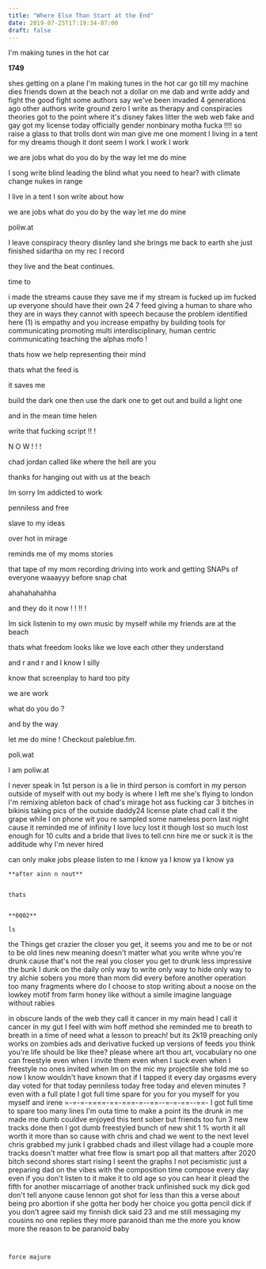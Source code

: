 ```yaml
---
title: "Where Else Than Start at the End"
date: 2019-07-25T17:19:34-07:00
draft: false
---
```


I'm making tunes in the hot car

<!--more-->

**1749**

shes getting on a plane
I'm making tunes in the hot car
go till my machine dies
friends down at the beach
not a dollar on me
dab and write
addy and fight
the good fight
some authors say
we've been invaded 4 generations ago
other authors write ground zero
I write as therapy
and conspiracies theories
got to the point where it's disney
fakes litter the web
web fake and gay
got my license today
officially gender nonbinary
motha fucka !!!!
so raise a glass to that
trolls dont win man
give me one moment
I living in a tent
for my dreams
though it dont seem
I work I work I work

we are jobs
what do you do
by the way
let me do mine

I song write
blind leading the blind
what you need to hear?
with climate change
nukes in range

I live in a tent
I son write
about how

we are jobs
what do you do
by the way
let me do mine

poliw.at

I leave conspiracy theory
disnley land
she brings me back to earth
she just finished sidartha
on my rec
I record

they live
and the beat continues.

time to


i made the streams
cause they save me
if my stream is fucked up
im fucked up
everyone should
have their
own 24 7 feed
giving a human to share
who they are in ways they cannot
with speech
because the problem identified here (1)
is empathy
and you increase empathy
by building tools for communicating
promoting multi interdisciplinary, human centric
communicating
teaching the alphas mofo !

thats how we help
representing their mind

thats what the feed is

it saves me

build the dark one
then use the dark one to get out
and build a light one

and in the mean time helen

write that fucking script !! !

N O W ! ! !

chad jordan called like where the hell are you



thanks for hanging out with us at the beach


Im sorry Im addicted to work

penniless and free

slave to my ideas

over hot in mirage

reminds me of my moms stories

that tape of my mom recording driving into work
and getting SNAPs of everyone
waaayyy before snap chat

ahahahahahha

and they do it now ! ! !! !

Im sick listenin to my own music by myself while my friends are at the beach

thats what freedom looks like we love each other they understand

and r and r and I know I silly

know that screenplay to hard too pity

we are work

what do you do ?

and by the way

let me do mine ! Checkout paleblue.fm.

poli.wat

I am poliw.at

I never speak in 1st person
is a lie in third person
is comfort in my person
outside of myself with out my body
is where I left me
she's flying to london
I'm remixing ableton
back of chad's mirage
hot ass fucking car
3 bitches in bikinis
taking pics of the outside
daddy24 license plate
chad call it the grape
while I on phone wit you
re sampled some nameless
porn last night
cause it reminded me of infinity
I love lucy
lost it though
lost so much lost enough for 10 cults and
a bride that lives to tell cnn
hire me or suck it is the additude
why I'm never hired

can only make jobs
please listen to me
I know ya I know ya I know ya

```
**after ainn n nout**


thats


**0002**

ls

```

the
Things get crazier the closer you get, it seems
you and me
to be or not to be
old lines new meaning
doesn't matter what you write whne you're drunk
cause that's not the real you
closer you get to drunk
less impressive the bunk
I dunk on the daily
only way to write
only way to hide
only way to try
alchie sobers you more than mom did
every before another operation
too many fragments
where do I choose
to stop writing about a noose
on the lowkey
motif from farm honey
like without a simile
imagine language without rabies

in obscure lands of the web
they call it cancer
in my main head
I call it cancer
in my gut I feel
with wim hoff method
she reminded me
to breath
to breath in a time of need
what a lesson to preach!
but its 2k19
preaching only works on zombies
ads and derivative
fucked up versions of feeds
you think you're life should be like thee?
please
where art thou art, vocabulary
no one can freestyle even when I invite them
even when I suck
even when I freestyle
no ones invited when Im on the mic
my projectile
she told me
so now I know
wouldn't have known that
if I tapped it every day
orgasms every day
voted for that today
penniless today
free today
and eleven minutes ?
even with a full plate
I got full time spare
for you
for you myself
for you myself and irene
=-=-=-====-==-===-=--==--=-=-==--==-
I got full time to spare
too many lines
I'm outa time
to make a point
its the drunk in
me made me dumb
couldve enjoyed
this tent sober
but friends too fun
3 new tracks done
then I got dumb
freestyled bunch of new shit
1 % worth it
all worth it
more than so
cause with chris and chad
we went to the next level
chris grabbed my junk I grabbed chads
and illest village had a couple more tracks
doesn't matter what free flow is
smart pop all that matters after 2020 bitch
second shores start rising
I seent the graphs
I not pecismistic
just a preparing dad
on the vibes with the composition time
compose every day even if you don't listen to it
make it to old age so you can hear it
plead the fifth for another miscarriage
of another track unfinished
suck my dick
god don't tell anyone
cause lennon got shot for less than this
a verse about being pro abortion
if she gotta
her body her choice
you gotta
pencil dick if you don't agree
said my finnish dick said 23 and me
still messaging my cousins
no one replies
they more paranoid than me
the more you know
more the reason to be paranoid baby

```


force majure
